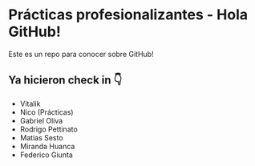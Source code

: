 # Prácticas profesionalizantes - Hola GitHub!
Este es un repo para conocer sobre GitHub!

## Ya hicieron check in 👇
- Vitalik
- Nico (Prácticas)
- Gabriel Oliva
- Rodrigo Pettinato
- Matias Sesto
- Miranda Huanca
- Federico Giunta
